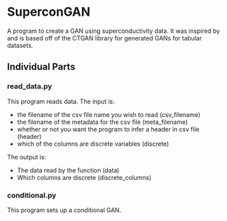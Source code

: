 # SuperconGAN

A program to create a GAN using superconductivity data.
It was inspired by and is based off of the CTGAN library for generated GANs for tabular datasets.

## Individual Parts

### read_data.py
This program reads data.
The input is:
- the filename of the csv file name you wish to read (csv_filename)
- the filename of the metadata for the csv file (meta_filename)
- whether or not you want the program to infer a header in csv file (header)
- which of the columns are discrete variables (discrete)

The output is:
- The data read by the function (data)
- Which columns are discrete (discrete_columns)

### conditional.py
This program sets up a conditional GAN.
